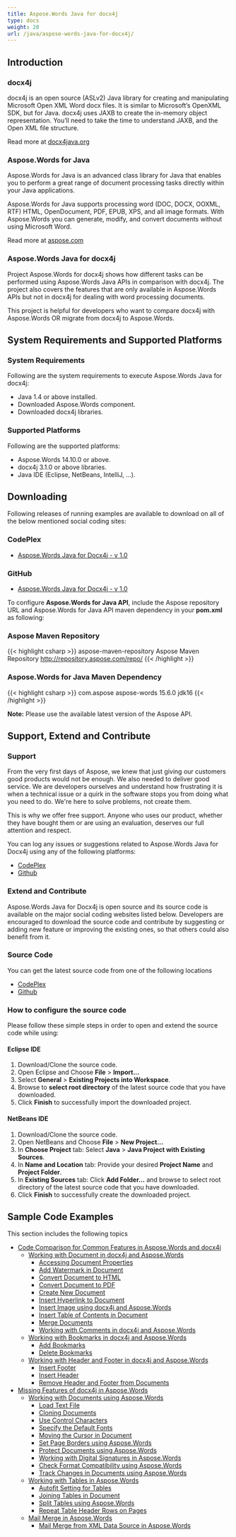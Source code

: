 ```yaml
---
title: Aspose.Words Java for docx4j
type: docs
weight: 20
url: /java/aspose-words-java-for-docx4j/
---
```


## **Introduction**

### **docx4j**

docx4j is an open source (ASLv2) Java library for creating and manipulating Microsoft Open XML Word docx files.
It is similar to Microsoft’s OpenXML SDK, but for Java. docx4j uses JAXB to create the in-memory object representation.
You’ll need to take the time to understand JAXB, and the Open XML file structure.

Read more at [docx4java.org](http://www.docx4java.org/trac/docx4j)

### **Aspose.Words for Java**

Aspose.Words for Java is an advanced class library for Java that enables you to perform a great range of document processing tasks directly within your Java applications.

Aspose.Words for Java supports processing word (DOC, DOCX, OOXML, RTF) HTML, OpenDocument, PDF, EPUB, XPS, and all image formats. With Aspose.Words you can generate, modify, and convert documents without using Microsoft Word.

Read more at [aspose.com](http://www.aspose.com/java/word-component.aspx)

### **Aspose.Words Java for docx4j**

Project Aspose.Words for docx4j shows how different tasks can be performed using Aspose.Words Java APIs in comparison with docx4j. The project also covers the features that are only available in Aspose.Words APIs but not in docx4j for dealing with word processing documents.

This project is helpful for developers who want to compare docx4j with Aspose.Words OR migrate from docx4j to Aspose.Words.

## **System Requirements and Supported Platforms**

### **System Requirements**

Following are the system requirements to execute Aspose.Words Java for docx4j:

- Java 1.4 or above installed.
- Downloaded Aspose.Words component.
- Downloaded docx4j libraries.

### **Supported Platforms**

Following are the supported platforms:

- Aspose.Words 14.10.0 or above.
- docx4j 3.1.0 or above libraries.
- Java IDE (Eclipse, NetBeans, IntelliJ, ...).

## **Downloading**

Following releases of running examples are available to download on all of the below mentioned social coding sites:

### **CodePlex**

- [Aspose.Words Java for Docx4j - v 1.0](https://aspose-wordsjavadocx4j.codeplex.com/releases/view/618874)

### **GitHub**

- [Aspose.Words Java for Docx4j - v 1.0](https://github.com/aspose-words/Aspose.Words-for-Java/releases/tag/Aspose.Words_Java_for_Docx4j-v1.0.0)

To configure **Aspose.Words for Java API**, include the Aspose repository URL and Aspose.Words for Java API maven dependency in your **pom.xml** as following:

### **Aspose Maven Repository**

{{< highlight csharp >}}
<repositories>
    <repository>
        <id>aspose-maven-repository</id>
        <name>Aspose Maven Repository</name>
        <url>http://repository.aspose.com/repo/</url>
    </repository>
</repositories>
{{< /highlight >}}

### **Aspose.Words for Java Maven Dependency**

{{< highlight csharp >}}
<dependency>
    <groupId>com.aspose</groupId>
    <artifactId>aspose-words</artifactId>
    <version>15.6.0</version>
    <classifier>jdk16</classifier>
</dependency>
{{< /highlight >}}

**Note:** Please use the available latest version of the Aspose API.

## **Support, Extend and Contribute**

### **Support**

From the very first days of Aspose, we knew that just giving our customers good products would not be enough. We also needed to deliver good service. We are developers ourselves and understand how frustrating it is when a technical issue or a quirk in the software stops you from doing what you need to do. We're here to solve problems, not create them.

This is why we offer free support. Anyone who uses our product, whether they have bought them or are using an evaluation, deserves our full attention and respect.

You can log any issues or suggestions related to Aspose.Words Java for Docx4j using any of the following platforms:

- [CodePlex](https://aspose-wordsjavadocx4j.codeplex.com/workitem/list/basic)
- [Github](https://github.com/aspose-words/Aspose.Words-for-Java/issues)

### **Extend and Contribute**

Aspose.Words Java for Docx4j is open source and its source code is available on the major social coding websites listed below. Developers are encouraged to download the source code and contribute by suggesting or adding new feature or improving the existing ones, so that others could also benefit from it.

### **Source Code**

You can get the latest source code from one of the following locations

- [CodePlex](https://aspose-wordsjavadocx4j.codeplex.com/SourceControl/latest)
- [Github](https://github.com/aspose-words/Aspose.Words-for-Java/tree/master/Plugins/Aspose.Words-for-Java_for_Docx4j)

### **How to configure the source code**

Please follow these simple steps in order to open and extend the source code while using:

#### **Eclipse IDE**

1. Download/Clone the source code.
1. Open Eclipse and Choose **File** > **Import...**
1. Select **General** > **Existing Projects into Workspace**.
1. Browse to **select root directory** of the latest source code that you have downloaded.
1. Click **Finish** to successfully import the downloaded project.

#### **NetBeans IDE**

1. Download/Clone the source code.
1. Open NetBeans and Choose **File** > **New Project...**
1. In **Choose Project** tab: Select **Java** > **Java Project with Existing Sources**.
1. In **Name and Location** tab: Provide your desired **Project Name** and **Project Folder**.
1. In **Existing Sources** tab: Click **Add Folder...** and browse to select root directory of the latest source code that you have downloaded.
1. Click **Finish** to successfully create the downloaded project.

## **Sample Code Examples**

This section includes the following topics

- [Code Comparison for Common Features in Aspose.Words and docx4j](https://docs.aspose.com/words/java/code-comparison-for-common-features-in-aspose-words-and-docx4j/)
  - [Working with Document in docx4j and Aspose.Words](https://docs.aspose.com/words/java/working-with-document-in-docx4j-and-aspose-words/)
    - [Accessing Document Properties](https://docs.aspose.com/words/java/accessing-document-properties/)
    - [Add Watermark in Document](https://docs.aspose.com/words/java/add-watermark-in-document/)
    - [Convert Document to HTML](https://docs.aspose.com/words/java/convert-document-to-html/)
    - [Convert Document to PDF](https://docs.aspose.com/words/java/convert-document-to-pdf/)
    - [Create New Document](https://docs.aspose.com/words/java/create-new-document/)
    - [Insert Hyperlink to Document](https://docs.aspose.com/words/java/insert-hyperlink-to-document/)
    - [Insert Image using docx4j and Aspose.Words](https://docs.aspose.com/words/java/insert-image-using-docx4j-and-aspose-words/)
    - [Insert Table of Contents in Document](https://docs.aspose.com/words/java/insert-table-of-contents-in-document/)
    - [Merge Documents](https://docs.aspose.com/words/java/merge-documents/)
    - [Working with Comments in docx4j and Aspose.Words](https://docs.aspose.com/words/java/working-with-comments-in-docx4j-and-aspose-words/)
  - [Working with Bookmarks in docx4j and Aspose.Words](https://docs.aspose.com/words/java/working-with-bookmarks-in-docx4j-and-aspose-words/)
    - [Add Bookmarks](https://docs.aspose.com/words/java/add-bookmarks/)
    - [Delete Bookmarks](https://docs.aspose.com/words/java/delete-bookmarks/)
  - [Working with Header and Footer in docx4j and Aspose.Words](https://docs.aspose.com/words/java/working-with-header-and-footer-in-docx4j-and-aspose-words/)
    - [Insert Footer](https://docs.aspose.com/words/java/insert-footer/)
    - [Insert Header](https://docs.aspose.com/words/java/insert-header/)
    - [Remove Header and Footer from Documents](https://docs.aspose.com/words/java/remove-header-and-footer-from-documents/)
- [Missing Features of docx4j in Aspose.Words](https://docs.aspose.com/words/java/missing-features-of-docx4j-in-aspose-words/)
  - [Working with Documents using Aspose.Words](https://docs.aspose.com/words/java/working-with-documents-using-aspose-words/)
    - [Load Text File](https://docs.aspose.com/words/java/load-text-file/)
    - [Cloning Documents](https://docs.aspose.com/words/java/cloning-documents/)
    - [Use Control Characters](https://docs.aspose.com/words/java/use-control-characters/)
    - [Specify the Default Fonts](https://docs.aspose.com/words/java/specify-the-default-fonts/)
    - [Moving the Cursor in Document](https://docs.aspose.com/words/java/moving-the-cursor-in-document/)
    - [Set Page Borders using Aspose.Words](https://docs.aspose.com/words/java/set-page-borders-using-aspose-words/)
    - [Protect Documents using Aspose.Words](https://docs.aspose.com/words/java/protect-documents-using-aspose-words/)
    - [Working with Digital Signatures in Aspose.Words](https://docs.aspose.com/words/java/working-with-digital-signatures-in-aspose-words/)
    - [Check Format Compatibility using Aspose.Words](https://docs.aspose.com/words/java/check-format-compatibility-using-aspose-words/)
    - [Track Changes in Documents using Aspose.Words](https://docs.aspose.com/words/java/track-changes-in-documents-using-aspose-words/)
  - [Working with Tables in Aspose.Words](https://docs.aspose.com/words/java/working-with-tables-in-aspose-words/)
    - [Autofit Setting for Tables](https://docs.aspose.com/words/java/autofit-setting-for-tables/)
    - [Joining Tables in Document](https://docs.aspose.com/words/java/joining-tables-in-document/)
    - [Split Tables using Aspose.Words](https://docs.aspose.com/words/java/split-tables-using-aspose-words/)
    - [Repeat Table Header Rows on Pages](https://docs.aspose.com/words/java/repeat-table-header-rows-on-pages/)
  - [Mail Merge in Aspose.Words](https://docs.aspose.com/words/java/mail-merge-in-aspose-words/)
    - [Mail Merge from XML Data Source in Aspose.Words](https://docs.aspose.com/words/java/mail-merge-from-xml-data-source-in-aspose-words/)
